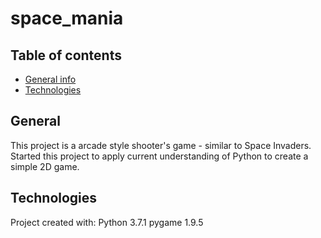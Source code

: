 # space_mania
## Table of contents
* [General info](#general-info)
* [Technologies](#technologies)

## General
This project is a arcade style shooter's game - similar to Space Invaders. 
Started this project to apply current understanding of Python to create a 
simple 2D game.

## Technologies
Project created with: 
Python 3.7.1
pygame 1.9.5
